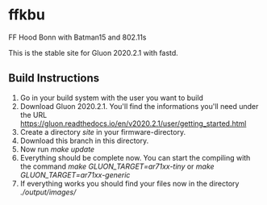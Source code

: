 # ffkbu
FF Hood Bonn with Batman15 and 802.11s


This is the stable site for Gluon 2020.2.1 with fastd.


## Build Instructions

1. Go in your build system with the user you want to build
2. Download Gluon 2020.2.1. You'll find the informations you'll need under the URL https://gluon.readthedocs.io/en/v2020.2.1/user/getting_started.html
3. Create a directory *site* in your firmware-directory.
4. Download this branch in this directory.
5. Now run *make update*
6. Everything should be complete now. You can start the compiling with the command *make GLUON_TARGET=ar71xx-tiny* or *make GLUON_TARGET=ar71xx-generic*
7. If everything works you should find your files now in the directory *./output/images/*
